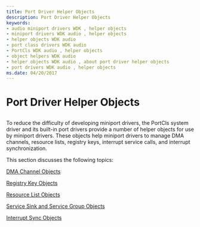 ```yaml
---
title: Port Driver Helper Objects
description: Port Driver Helper Objects
keywords:
- audio miniport drivers WDK , helper objects
- miniport drivers WDK audio , helper objects
- helper objects WDK audio
- port class drivers WDK audio
- PortCls WDK audio , helper objects
- object helpers WDK audio
- helper objects WDK audio , about port driver helper objects
- port drivers WDK audio , helper objects
ms.date: 04/20/2017
---
```


# Port Driver Helper Objects


## <span id="port_driver_helper_objects"></span><span id="PORT_DRIVER_HELPER_OBJECTS"></span>


To reduce the difficulty of developing miniport drivers, the PortCls system driver and its built-in port drivers provide a number of helper objects for use by miniport drivers. These objects help miniport drivers to manage DMA channels, resource lists, registry keys, interrupt service calls, and interrupt synchronization.

This section discusses the following topics:

[DMA Channel Objects](dma-channel-objects.md)

[Registry Key Objects](registry-key-objects.md)

[Resource List Objects](resource-list-objects.md)

[Service Sink and Service Group Objects](service-sink-and-service-group-objects.md)

[Interrupt Sync Objects](interrupt-sync-objects.md)

 

 




